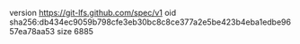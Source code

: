 version https://git-lfs.github.com/spec/v1
oid sha256:db434ec9059b798cfe3eb30bc8c8ce377a2e5be423b4eba1edbe9657ea78aa53
size 6885
